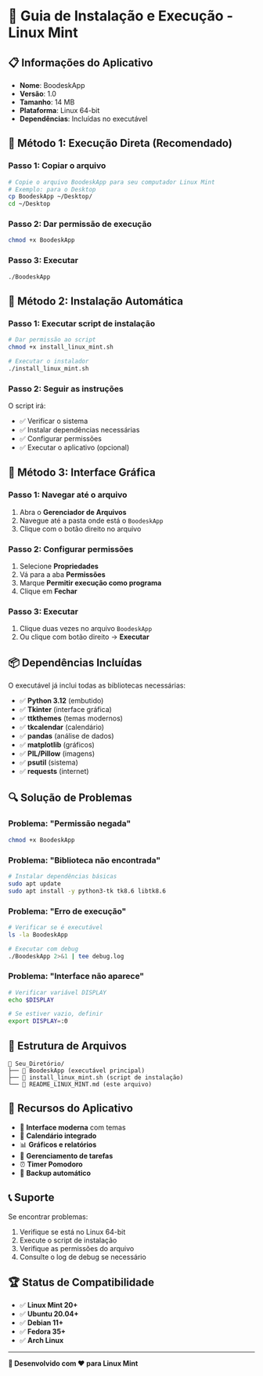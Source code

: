 # 🐧 **Guia de Instalação e Execução - Linux Mint**

## 📋 **Informações do Aplicativo**
- **Nome**: BoodeskApp
- **Versão**: 1.0
- **Tamanho**: 14 MB
- **Plataforma**: Linux 64-bit
- **Dependências**: Incluídas no executável

## 🚀 **Método 1: Execução Direta (Recomendado)**

### **Passo 1: Copiar o arquivo**
```bash
# Copie o arquivo BoodeskApp para seu computador Linux Mint
# Exemplo: para o Desktop
cp BoodeskApp ~/Desktop/
cd ~/Desktop
```

### **Passo 2: Dar permissão de execução**
```bash
chmod +x BoodeskApp
```

### **Passo 3: Executar**
```bash
./BoodeskApp
```

## 🔧 **Método 2: Instalação Automática**

### **Passo 1: Executar script de instalação**
```bash
# Dar permissão ao script
chmod +x install_linux_mint.sh

# Executar o instalador
./install_linux_mint.sh
```

### **Passo 2: Seguir as instruções**
O script irá:
- ✅ Verificar o sistema
- ✅ Instalar dependências necessárias
- ✅ Configurar permissões
- ✅ Executar o aplicativo (opcional)

## 🎯 **Método 3: Interface Gráfica**

### **Passo 1: Navegar até o arquivo**
1. Abra o **Gerenciador de Arquivos**
2. Navegue até a pasta onde está o `BoodeskApp`
3. Clique com o botão direito no arquivo

### **Passo 2: Configurar permissões**
1. Selecione **Propriedades**
2. Vá para a aba **Permissões**
3. Marque **Permitir execução como programa**
4. Clique em **Fechar**

### **Passo 3: Executar**
1. Clique duas vezes no arquivo `BoodeskApp`
2. Ou clique com botão direito → **Executar**

## 📦 **Dependências Incluídas**
O executável já inclui todas as bibliotecas necessárias:
- ✅ **Python 3.12** (embutido)
- ✅ **Tkinter** (interface gráfica)
- ✅ **ttkthemes** (temas modernos)
- ✅ **tkcalendar** (calendário)
- ✅ **pandas** (análise de dados)
- ✅ **matplotlib** (gráficos)
- ✅ **PIL/Pillow** (imagens)
- ✅ **psutil** (sistema)
- ✅ **requests** (internet)

## 🔍 **Solução de Problemas**

### **Problema: "Permissão negada"**
```bash
chmod +x BoodeskApp
```

### **Problema: "Biblioteca não encontrada"**
```bash
# Instalar dependências básicas
sudo apt update
sudo apt install -y python3-tk tk8.6 libtk8.6
```

### **Problema: "Erro de execução"**
```bash
# Verificar se é executável
ls -la BoodeskApp

# Executar com debug
./BoodeskApp 2>&1 | tee debug.log
```

### **Problema: "Interface não aparece"**
```bash
# Verificar variável DISPLAY
echo $DISPLAY

# Se estiver vazio, definir
export DISPLAY=:0
```

## 📁 **Estrutura de Arquivos**
```
📁 Seu_Diretório/
├── 🐧 BoodeskApp (executável principal)
├── 📄 install_linux_mint.sh (script de instalação)
└── 📄 README_LINUX_MINT.md (este arquivo)
```

## 🎉 **Recursos do Aplicativo**
- 🎨 **Interface moderna** com temas
- 📅 **Calendário integrado**
- 📊 **Gráficos e relatórios**
- 🎯 **Gerenciamento de tarefas**
- ⏰ **Timer Pomodoro**
- 💾 **Backup automático**

## 📞 **Suporte**
Se encontrar problemas:
1. Verifique se está no Linux 64-bit
2. Execute o script de instalação
3. Verifique as permissões do arquivo
4. Consulte o log de debug se necessário

## 🏆 **Status de Compatibilidade**
- ✅ **Linux Mint 20+**
- ✅ **Ubuntu 20.04+**
- ✅ **Debian 11+**
- ✅ **Fedora 35+**
- ✅ **Arch Linux**

---
**🎯 Desenvolvido com ❤️ para Linux Mint**
